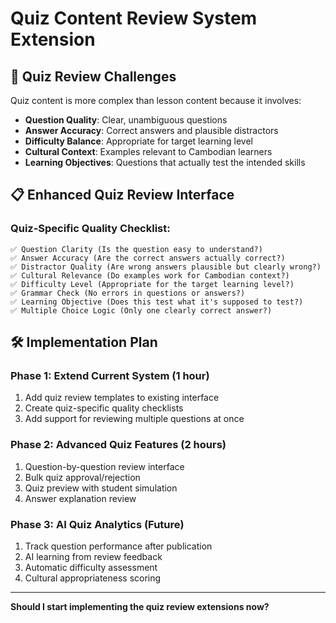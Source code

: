 # Quiz Content Review System Extension

## 🎯 **Quiz Review Challenges**

Quiz content is more complex than lesson content because it involves:
- **Question Quality**: Clear, unambiguous questions
- **Answer Accuracy**: Correct answers and plausible distractors
- **Difficulty Balance**: Appropriate for target learning level
- **Cultural Context**: Examples relevant to Cambodian learners
- **Learning Objectives**: Questions that actually test the intended skills

## 📋 **Enhanced Quiz Review Interface**

### **Quiz-Specific Quality Checklist:**
```
✅ Question Clarity (Is the question easy to understand?)
✅ Answer Accuracy (Are the correct answers actually correct?)
✅ Distractor Quality (Are wrong answers plausible but clearly wrong?)
✅ Cultural Relevance (Do examples work for Cambodian context?)
✅ Difficulty Level (Appropriate for the target learning level?)
✅ Grammar Check (No errors in questions or answers?)
✅ Learning Objective (Does this test what it's supposed to test?)
✅ Multiple Choice Logic (Only one clearly correct answer?)
```

## 🛠️ **Implementation Plan**

### **Phase 1: Extend Current System (1 hour)**
1. Add quiz review templates to existing interface
2. Create quiz-specific quality checklists
3. Add support for reviewing multiple questions at once

### **Phase 2: Advanced Quiz Features (2 hours)**  
1. Question-by-question review interface
2. Bulk quiz approval/rejection
3. Quiz preview with student simulation
4. Answer explanation review

### **Phase 3: AI Quiz Analytics (Future)**
1. Track question performance after publication
2. AI learning from review feedback
3. Automatic difficulty assessment
4. Cultural appropriateness scoring

---

**Should I start implementing the quiz review extensions now?**
